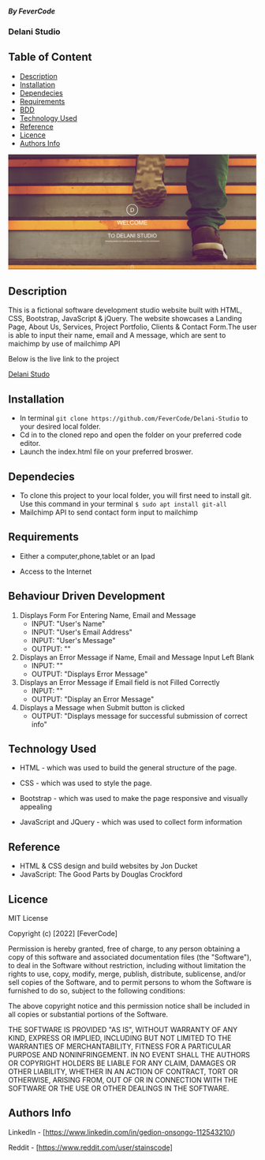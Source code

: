 ##### By FeverCode 
### Delani Studio

## Table of Content

+ [Description](#description)
+ [Installation](#installation)
+ [Dependecies](#dependecies)
+ [Requirements](#requirements)
+ [BDD](#behaviour-driven-development)
+ [Technology Used](#technology-used)
+ [Reference](#reference)
+ [Licence](#licence)
+ [Authors Info](#authors-info)

![Screenshot](https://github.com/FeverCode/Delani-Studio/blob/main/Delani-Screenshot.png)

## Description
<p>This is a fictional software development studio website built with HTML, CSS, Bootstrap, JavaScript & jQuery. The website showcases a Landing Page, About Us, Services, Project Portfolio, Clients & Contact Form.The user is able to input their name, email and A message, which are sent to maichimp by use of mailchimp API</p>

<P>Below is the live link to the project</P>

[Delani Studo](https://fevercode.github.io/Delani-Studio/)

## Installation
* In terminal `git clone https://github.com/FeverCode/Delani-Studio` to your desired local folder.
* Cd in to the cloned repo and open the folder on your preferred code editor.
* Launch the index.html file on your preferred broswer.

## Dependecies

* To clone this project to your local folder, you will first need to install git. Use this command in your terminal 
`$ sudo apt install git-all`
* Mailchimp API to send contact form input to mailchimp


## Requirements

* Either a computer,phone,tablet or an Ipad

* Access to the Internet

## Behaviour Driven Development

1. Displays Form For Entering Name, Email and Message
   - INPUT: "User's Name"
   - INPUT: "User's Email Address"
   - INPUT: "User's Message"
   - OUTPUT: ""
2. Displays an Error Message if Name, Email and Message Input Left Blank
   - INPUT: ""
   - OUTPUT: "Displays Error Message"
3. Displays an Error Message if Email field is not Filled Correctly
   - INPUT: "" 
   - OUTPUT: "Display an Error Message" 
4. Displays a Message when Submit button is clicked
   - OUTPUT:  "Displays message for successful submission of correct info"


## Technology Used
* HTML - which was used to build the general structure of the page.

* CSS - which was used to style the page.
* Bootstrap - which was used to make the page responsive and visually appealing
* JavaScript and JQuery - which was used to collect form information

## Reference
* HTML & CSS design and build websites by Jon Ducket
* JavaScript: The Good Parts by Douglas Crockford

## Licence

MIT License

Copyright (c) [2022] [FeverCode]

Permission is hereby granted, free of charge, to any person obtaining a copy
of this software and associated documentation files (the "Software"), to deal
in the Software without restriction, including without limitation the rights
to use, copy, modify, merge, publish, distribute, sublicense, and/or sell
copies of the Software, and to permit persons to whom the Software is
furnished to do so, subject to the following conditions:

The above copyright notice and this permission notice shall be included in all
copies or substantial portions of the Software.

THE SOFTWARE IS PROVIDED "AS IS", WITHOUT WARRANTY OF ANY KIND, EXPRESS OR
IMPLIED, INCLUDING BUT NOT LIMITED TO THE WARRANTIES OF MERCHANTABILITY,
FITNESS FOR A PARTICULAR PURPOSE AND NONINFRINGEMENT. IN NO EVENT SHALL THE
AUTHORS OR COPYRIGHT HOLDERS BE LIABLE FOR ANY CLAIM, DAMAGES OR OTHER
LIABILITY, WHETHER IN AN ACTION OF CONTRACT, TORT OR OTHERWISE, ARISING FROM,
OUT OF OR IN CONNECTION WITH THE SOFTWARE OR THE USE OR OTHER DEALINGS IN THE
SOFTWARE.


## Authors Info

LinkedIn - [https://www.linkedin.com/in/gedion-onsongo-112543210/)

Reddit - [https://www.reddit.com/user/stainscode]
